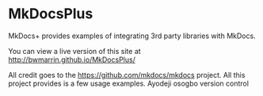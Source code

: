 # MkDocsPlus
MkDocs+ provides examples of integrating 3rd party libraries with MkDocs.

You can view a live version of this site at http://bwmarrin.github.io/MkDocsPlus/

All credit goes to the https://github.com/mkdocs/mkdocs project.  All this project provides is a few usage examples.
Ayodeji
osogbo
version control
